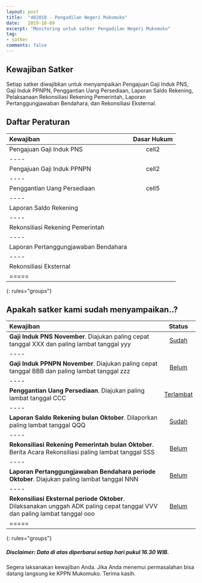 ```yaml
---
layout: post
title:  "402018 - Pengadilan Negeri Mukomuko"
date:   2019-10-09
excerpt: "Monitoring untuk satker Pengadilan Negeri Mukomuko"
tag:
- satker
comments: false
---
```


## Kewajiban Satker

Setiap satker diwajibkan untuk menyampaikan Pengajuan Gaji Induk PNS, Gaji Induk PPNPN, Penggantian Uang Persediaan, Laporan Saldo Rekening, Pelaksanaan Rekonsiliasi Rekening Pemerintah, Laporan Pertanggungjawaban Bendahara, dan Rekonsiliasi Eksternal.


## Daftar Peraturan

| Kewajiban                            | Dasar Hukum |
|:-------------------------------------|:-----------:|
| Pengajuan Gaji Induk PNS             | cell2       |
|----
| Pengajuan Gaji Induk PPNPN           | cell2       |
|----
| Penggantian Uang Persediaan          | cell5       |
|----
| Laporan Saldo Rekening               |             |
|----
| Rekonsiliasi Rekening Pemerintah     |             |
|----
| Laporan Pertanggungjawaban Bendahara |             |
|----
| Rekonsiliasi Eksternal               |             |
|=====
{: rules="groups"}

 ## Apakah satker kami sudah menyampaikan..? 
|Kewajiban                                    | Status      |
|:--------------------------------------------|:-----------:|
| **Gaji Induk PNS November**. Diajukan paling cepat tanggal XXX dan paling lambat tanggal yyy | <div markdown="0"><a href="#" class="btn btn-success">Sudah</a></div> |
|----
| **Gaji Induk PPNPN November**. Diajukan paling cepat tanggal BBB dan paling lambat tanggal zzz | <div markdown="0"><a href="#" class="btn btn-warning">Belum</a></div> |
|----
| **Penggantian Uang Persediaan**. Diajukan paling lambat tanggal CCC | <div markdown="0"><a href="#" class="btn btn-danger">Terlambat</a></div> |
|----
| **Laporan Saldo Rekening bulan Oktober**. Dilaporkan paling lambat tanggal QQQ | <div markdown="0"><a href="#" class="btn btn-success">Sudah</a></div> |
|----
| **Rekonsiliasi Rekening Pemerintah bulan Oktober**. Berita Acara Rekonsiliasi paling lambat tanggal SSS | <div markdown="0"><a href="#" class="btn btn-warning">Belum</a></div> |
|----
| **Laporan Pertanggungjawaban Bendahara periode Oktober**. Diajukan paling lambat tanggal NNN | <div markdown="0"><a href="#" class="btn btn-warning">Belum</a></div> |
|----
| **Rekonsiliasi Eksternal periode Oktober**. Dilaksanakan unggah ADK paling cepat tanggal VVV dan paling lambat tanggal ooo | <div markdown="0"><a href="#" class="btn btn-warning">Belum</a></div> |
|=====
{: rules="groups"}

##### Disclaimer: Data di atas diperbarui setiap hari pukul 16.30 WIB.

Segera laksanakan kewajiban Anda. Jika Anda menemui permasalahan bisa datang langsung ke KPPN Mukomuko.
Terima kasih.
